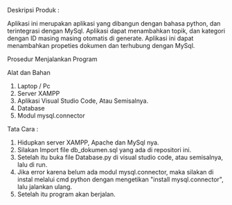 Deskripsi Produk :

Aplikasi ini merupakan aplikasi yang dibangun dengan bahasa python, dan terintegrasi dengan MySql.
Aplikasi dapat menambahkan topik, dan kategori dengan ID masing masing otomatis di generate.
Aplikasi ini dapat menambahkan propeties dokumen dan terhubung dengan MySql.

Prosedur Menjalankan Program 

Alat dan Bahan
1. Laptop / Pc
2. Server XAMPP
3. Aplikasi Visual Studio Code, Atau Semisalnya.
4. Database
5. Modul mysql.connector

Tata Cara :
1. Hidupkan server XAMPP, Apache dan MySql nya.
2. Silakan Import file db_dokumen.sql yang ada di repositori ini.
3. Setelah itu buka file Database.py di visual studio code, atau semisalnya, lalu di run.
4. Jika error karena belum ada modul mysql.connector, maka silakan di instal melalui cmd python dengan mengetikan "install mysql.connector", lalu jalankan ulang.
5. Setelah itu program akan berjalan.
